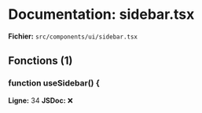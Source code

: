 # Documentation: sidebar.tsx

**Fichier:** `src/components/ui/sidebar.tsx`

## Fonctions (1)

### function useSidebar() {
**Ligne:** 34
**JSDoc:** ❌

